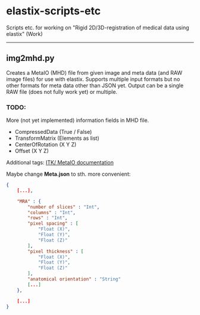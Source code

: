 # elastix-scripts-etc
Scripts etc. for working on "Rigid 2D/3D-registration of medical data using elastix" (Work)

---

## img2mhd.py
Creates a MetaIO (MHD) file from given image and meta data (and RAW image files) for use with elastix.
Supports multiple input formats but no other formats for meta data other than JSON yet.
Output can be a single RAW file (does not fully work yet) or multiple.


### TODO:
More (not yet implemented) information fields in MHD file.
- CompressedData (True / False)
- TransformMatrix (Elements as list)
- CenterOfRotation (X Y Z)
- Offset (X Y Z)

Additional tags: [ITK/ MetaIO documentation](https://itk.org/Wiki/ITK/MetaIO/Documentation#Reference:_Tags_of_MetaImage)

Maybe change **Meta.json** to sth. more convenient:
```json
{
    [...],

    "MRA" : {
        "number of slices" : "Int",
        "columns" : "Int",
        "rows" : "Int",
        "pixel spacing" : [
            "Float (X)",
            "Float (Y)",
            "Float (Z)"
        ],
        "pixel thickness" : [
            "Float (X)",
            "Float (Y)",
            "Float (Z)"
        ],
        "anatomical orientation" : "String"
        [...]
    },

    [...]
}
```
